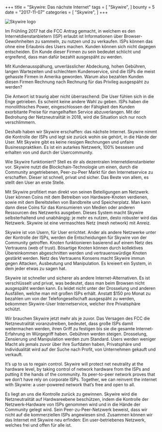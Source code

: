 +++
title = "Skywire: Das nächste Internet"
tags = [
    "Skywire",
]
bounty = 5
date = "2017-11-07"
categories = [
    "Skywire",
]
+++

![Skywire logo](/img/skywire-the-next-internet.png)

Im Frühling 2017 hat die FCC Antrag gemacht, in welchem es den Internetdienstanbietern (ISP)
erlaubt ist Informationen über Browser-Gewohnheiten zu sammeln, zu nutzen und zu verkaufen. 
ISPs können das ohne eine Erlaubnis des Users machen. Kunden können sich nicht dagegen entscheiden.
Ein Kunde dieser Firmen zu sein bedeutet schlicht und ergreifend, dass man dafür bezahlt ausgespäht zu werden.

Mit Kundenausspähung, unverlässlicher Abdeckung, hohen Gebühren, langen Wartezeiten und schlechtem Kundenservice,
sind die ISPs die meist gehasste Firmen in Amerika geworden. Warum also bezahlen Kunden diesen Firmen Rechnung
nach Rechnung für das Privileg ausgespäht zu werden?

Die Antwort ist traurig aber nicht überraschend: Die User fühlen sich in die Enge getrieben. 
Es scheint keine andere Wahl zu geben. ISPs haben die monolithisches Power, eingeschlossen der Fähigkeit
den Kunden exorbitante Preise für mangelhaften Service abzuverlangen. Mit der Bedrohung der Netzneutralität in 2018,
wird die Situation sich nur noch verschlimmern.

Deshalb haben wir Skywire erschaffen: das nächste Internet. Skywire nimmt die Kontrolle der ISPs und 
legt sie zurück wohin sie gehört, in die Hände der User. Mit Skywire gibt es keine riesigen Rechnungen und
unfaire Businesspraktiken. Es ist ein autarkes Netzwerk, 100% bessesen und erhalten von und durch der Usercommunity.

Wie Skywire funktioniert? Stell es dir als dezentralen Internetdienstanbieter vor. Skywire nutzt die
Blockchain-Technologie um einen, durch die Community angetriebenen, Peer-zu-Peer Markt für den Internetservice
zu erschaffen. Dieser ist schnell, privat und sicher. Das Beste von allem, es stellt den User an erste Stelle.

Mit Skywire profitiert man direkt von seinen Beteiligungen am Netzwerk. User können Coins mit dem Betreiben
von Hardware-Knoten verdienen, sowie mit dem Bereitstellen von Bandbreite und Speicherplatz. Man kann dann diese
Coins für das Konsumieren von Medien oder anderen Ressourcen des Netzwerks ausgeben. Dieses System macht Skywire
selbsterhaltend und unabhängig: je mehr es nutzen, desto robuster wird das Netzwerk. Skywire ist eine vermaschtes 
Netz (mesh network) mit Anreiz.

Skywire ist von Usern, für User errichtet. Ander als andere Netzwerke unter der Kontrolle der ISPs,
werden die Entscheidungen für Skywire von der Community getroffen. Knoten funktionieren basierend auf 
einem Netz des Vertrauens (web of trust). Bösartige Knoten können durch kollektives Übereinkommen abgeschnitten
werden und vertrauenswürdige Knoten gestärkt werden. Netz des Vertrauens Konsens macht Skywire immun gegen 
Attacken, Ausbeutung und Manipulation. Es kreieert ein System, in dem jeder etwas zu sagen hat.

Skywire ist schneller und sicherer als andere Internet-Alternativen. Es ist verschlüsselt und privat,
was bedeutet, dass man beim Browsen nicht ausgespäht werden kann. Es leidet nicht unter der Drosselung
und anderen Ausfällen, welche man mit großen ISPs erhält. Anstatt $150 pro Monat zu bezahlen um von der
Telefongesellschaft ausgespäht zu werden, bekommen Skywire-User Internetservice, welcher ihre Privatsphäre
schützt.

Wir brauchen Skywire jetzt mehr als je zuvor. Das Versagen des FCC die Netzneutralität voranzutreiben, 
bedeutet, dass große ISPs damit weitermachen werden, ihren Griff zu festigen bis sie die gesamte
Internet-Erfahrung im Würgegriff haben. Gebühren werden steigen. Drosselung, Zensierung und Manipulation
werden zum Standard. Users werden weniger Macht als jemals zuvor über ihre Surfdaten haben, Privatsphäre 
und Individualität wird auf der Suche nach Profit, von Unternehmen gekauft und verkauft.

It’s up to us to regain control. Skywire will protect net neutrality at the
hardware level, by taking control of network hardware from the ISPs and putting
it the hands of the community. Its peer-to-peer network proves that we don’t
have rely on corporate ISPs. Together, we can reinvent the internet with
Skywire: a user-powered network that’s free and open to all.

Es liegt an uns die Kontrolle zurück zu gewinnen. Skywire wird die Netzneutralität auf Hardwareebene
beschützen, indem die Kontrolle der Netzwerk-Hardware von ISPs genommen wird und in die Hände der
Community gelegt wird. Sein Peer-zu-Peer-Netzwerk beweist, dass wir nicht auf die kommerziellen ISPs 
angewiesen sind. Zusammen können wir das Internet mit Skywire neu erfinden: 
Ein user-betriebenes Netzwerk, welches frei und offen für alle ist.

